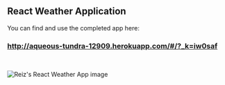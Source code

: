 ## React Weather Application
You can find and use the completed app here: 
### http://aqueous-tundra-12909.herokuapp.com/#/?_k=iw0saf
<br />

![Reiz's React Weather App image](http://res.cloudinary.com/r31z/image/upload/v1504054285/Capture1_gsqewu.png)
